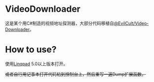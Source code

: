 # VideoDownloader
这是某个用C#制造的视频地址探测器，大部分代码移植自[@EvilCult/Video-Downloader](https://github.com/EvilCult/Video-Downloader)。

# How to use?
使用[Linqpad](http://www.linqpad.net/) 5.0以上版本打开。

<s>或者自行用记事本打开代码粘到控制台上，然后重写一遍Dump扩展函数。</s>
